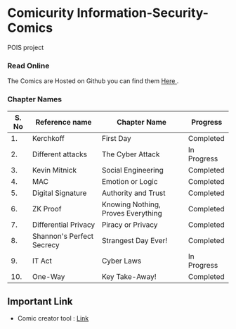 # Comicurity Information-Security-Comics
POIS project 

### Read Online
The Comics are Hosted on Github you can find them <a href="https://anuragsahu.github.io/Pdf_flipbook.demo.github.io/index.html"> Here </a>.

### Chapter Names
| S. No | Reference name | Chapter Name | Progress |
| --- | --- | --- | --- |
| 1. | Kerchkoff | First Day | Completed |
| 2. | Different attacks | The Cyber Attack | In Progress |
| 3. | Kevin Mitnick | Social Engineering | Completed |
| 4. | MAC | Emotion or Logic | Completed |
| 5. | Digital Signature | Authority and Trust | Completed |
| 6. | ZK Proof | Knowing Nothing, Proves Everything | Completed |
| 7. | Differential Privacy | Piracy or Privacy | Completed |
| 8. | Shannon's Perfect Secrecy | Strangest Day Ever! | Completed |
| 9. | IT Act | Cyber Laws  | In Progress |
| 10. | One-Way | Key Take-Away! | Completed |




## Important Link
- Comic creator tool : <a href="https://www.storyboardthat.com/storyboard-creator">Link</a>
